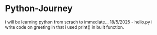 # Python-Journey
i will be learning python from scrach to immediate...
18/5/2025 - hello.py i write code on greeting in that i used print() in built function. 
